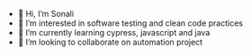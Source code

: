 - 👋 Hi, I’m Sonali
- 👀 I’m interested in software testing and clean code practices
- 🌱 I’m currently learning cypress, javascript and java
- 💞️ I’m looking to collaborate on automation project

<!---
gostosohub/gostosohub is a ✨ special ✨ repository because its `README.md` (this file) appears on your GitHub profile.
You can click the Preview link to take a look at your changes.
--->
